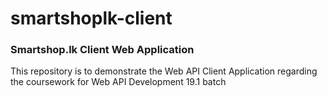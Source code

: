 # smartshoplk-client

### Smartshop.lk Client Web Application 

This repository is to demonstrate the Web API Client Application regarding the coursework for Web API Development 19.1 batch
